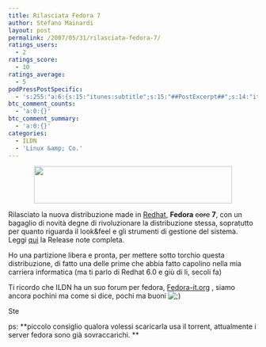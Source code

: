 ```yaml
---
title: Rilasciata Fedora 7
author: Stefano Mainardi
layout: post
permalink: /2007/05/31/rilasciata-fedora-7/
ratings_users:
  - 2
ratings_score:
  - 10
ratings_average:
  - 5
podPressPostSpecific:
  - 's:255:"a:6:{s:15:"itunes:subtitle";s:15:"##PostExcerpt##";s:14:"itunes:summary";s:15:"##PostExcerpt##";s:15:"itunes:keywords";s:17:"##WordPressCats##";s:13:"itunes:author";s:10:"##Global##";s:15:"itunes:explicit";s:7:"Default";s:12:"itunes:block";s:7:"Default";}";'
btc_comment_counts:
  - 'a:0:{}'
btc_comment_summary:
  - 'a:0:{}'
categories:
  - ILDN
  - 'Linux &amp; Co.'
---
```

<p style="text-align: center">
  <a href="http://fedoraproject.org"><img src="http://fedoraproject.org/images/banner.jpg" height="75" width="400" /></a>
</p>

Rilasciato la nuova distribuzione made in [Redhat][1], **Fedora** <del datetime="2007-05-31T15:12:35+00:00">core</del> **7**, con un bagaglio di novità degne di rivoluzionare la distribuzione stessa, sopratutto per quanto riguarda il look&feel e gli strumenti di gestione del sistema. Leggi [qui][2] la Release note completa.

Ho una partizione libera e pronta, per mettere sotto torchio questa distribuzione, di fatto una delle prime che abbia fatto capolino nella mia carriera informatica (ma ti parlo di Redhat 6.0 e giù di li, secoli fa)

Ti ricordo che ILDN ha un suo forum per fedora, [Fedora-it.org][1] , siamo ancora pochini ma come si dice, pochi ma buoni <img src="http://www.stefanomainardi.com/wp-includes/images/smilies/icon_wink.gif" alt=";)" class="wp-smiley" />

Ste

ps: **piccolo consiglio qualora volessi scaricarla usa il torrent, attualmente i server fedora sono già sovraccarichi. **

 [1]: http://www.fedora-it.org
 [2]: http://docs.fedoraproject.org/release-notes/
